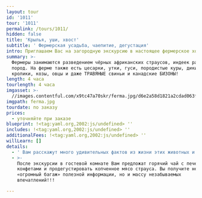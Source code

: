 ```yaml
---
layout: tour
id: '1011'
tour: '1011'
permalink: /tours/1011/
hidden: false
title: 'Крылья, уши, хвост'
subtitle: ' Фермерская усадьба, чаепитие, дегустация'
intro: Приглашаем Вас на загородную экскурсию в настоящее фермерское хозяйство!
summary: >-
  Фермеры занимаются разведением чёрных африканских страусов, индеек разных
  пород. На ферме также есть цесарки, утки, гуси, породистые куры, дикие кабаны,
  кролики, козы, овцы и даже ТРАВЯНЫЕ свиньи и канадские БИЗОНЫ!
length: 4 часа
tourlength: 4 часа
imgasset: >-
  //images.contentful.com/x9tc47a70skr/ferma.jpg/d6e2a58d1821a2cdad063fed3b22d311/ferma.jpg
imgpath: ferma.jpg
tourdate: по заказу
prices:
  - уточняйте при заказе
blueprint: !<tag:yaml.org,2002:js/undefined> ''
includes: !<tag:yaml.org,2002:js/undefined> ''
additionalFees: !<tag:yaml.org,2002:js/undefined> ''
willLearn: []
details:
  - ' Вам расскажут много удивительных фактов из жизни этих животных и о том, как они прижились у нас на Урале. Вы можете их сфотографировать и покормить, а некоторых погладить и подержать на руках.'
  - >-
    После экскурсии в гостевой комнате Вам предложат горячий чай с печеньем и
    конфетами и продегустировать копченное мясо страуса. Вы получите не только
    «огромный багаж» полезной информации, но и массу незабываемых
    впечатлений!!! 

---
```

